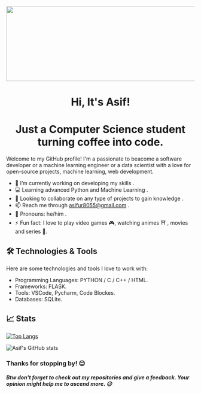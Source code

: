 <img src="https://github.com/user-attachments/assets/018decf8-7b67-44e1-9fc0-fae4280520cf" width="800" height="200"/>

<h1 align="center">Hi, It's Asif!</h1>
<h1 align="center">Just a Computer Science student turning coffee into code.</h1>

Welcome to my GitHub profile! I'm a passionate to beacome a software developer or a machine learning engineer or a data scientist with a love for open-source projects, machine learning, web development.
</br>

- 🔭 I’m currently working on developing my skills .
- 💻 Learning advanced Python and Machine Learning .
- 👯 Looking to collaborate on any type of projects to gain knowledge .
- 📫 Reach me through asifur8055@gmail.com .
- 👨 Pronouns: he/him .
- ⚡ Fun fact: I love to play video games 🎮, watching animes ⛩️ , movies and series 🎥.

## 🛠️ Technologies & Tools

Here are some technologies and tools I love to work with:

- Programming Languages: PYTHON / C / C++ / HTML.
- Frameworks: FLASK.
- Tools: VSCode, Pycharm, Code Blockes.
- Databases: SQLite.  


## 📈 Stats

[![Top Langs](https://github-readme-stats.vercel.app/api/top-langs/?username=asif7695&theme=holi)](https://github-readme-stats.vercel.app/api?username=anuraghazra&theme=dracula&show_icons=true)

![Asif's GitHub stats](https://github-readme-stats.vercel.app/api?username=asif7695&theme=holi&show_icons=true)


### Thanks for stopping by! 😊
##### Btw don't forget to check out my repositories and give a feedback. Your opinion might help me to ascend more. 😉

